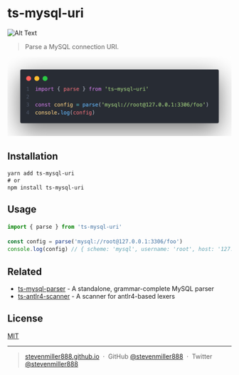 # ts-mysql-uri

![Alt Text](https://github.com/stevenmiller888/ts-mysql-uri/workflows/CI/badge.svg)

> Parse a MySQL connection URI.

![Alt Text](https://github.com/stevenmiller888/ts-mysql-uri/raw/master/.github/code.png)

## Installation

```shell
yarn add ts-mysql-uri
# or
npm install ts-mysql-uri
```

## Usage

```typescript
import { parse } from 'ts-mysql-uri'

const config = parse('mysql://root@127.0.0.1:3306/foo')
console.log(config) // { scheme: 'mysql', username: 'root', host: '127.0.0.1', port: '3306', schema: 'foo' }
```

## Related

- [ts-mysql-parser](https://github.com/stevenmiller888/ts-mysql-parser) - A standalone, grammar-complete MySQL parser
- [ts-antlr4-scanner](https://github.com/stevenmiller888/ts-antlr4-scanner) - A scanner for antlr4-based lexers

## License

[MIT](https://tldrlegal.com/license/mit-license)

---

> [stevenmiller888.github.io](https://stevenmiller888.github.io) &nbsp;&middot;&nbsp;
> GitHub [@stevenmiller888](https://github.com/stevenmiller888) &nbsp;&middot;&nbsp;
> Twitter [@stevenmiller888](https://twitter.com/stevenmiller888)
